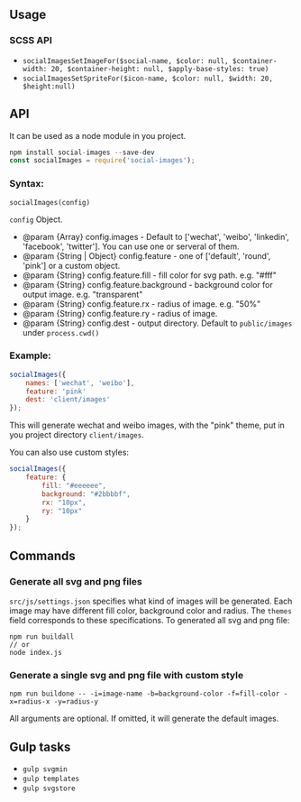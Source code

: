 ## Usage
### SCSS API
* `socialImagesSetImageFor($social-name, $color: null, $container-width: 20, $container-height: null, $apply-base-styles: true)`
* `socialImagesSetSpriteFor($icon-name, $color: null, $width: 20, $height:null)`

## API
It can be used as a node module in you project.

```js
npm install social-images --save-dev
const socialImages = require('social-images');
```

### Syntax:
```
socialImages(config)
```

`config` Object.

* @param {Array} config.images - Default to ['wechat', 'weibo', 'linkedin', 'facebook', 'twitter']. You can use one or serveral of them.
* @param {String | Object} config.feature - one of ['default', 'round', 'pink'] or a custom object.
* @param {String} config.feature.fill - fill color for svg path. e.g. "#fff"
* @param {String} config.feature.background - background color for output image. e.g. "transparent"
* @param {String} config.feature.rx - radius of image. e.g. "50%"
* @param {String} config.feature.ry - radius of image.
* @param {String} config.dest - output directory. Default to `public/images` under `process.cwd()`

### Example:
```js
socialImages({
    names: ['wechat', 'weibo'],
    feature: 'pink'
    dest: 'client/images'
});
```
This will generate wechat and weibo images, with the "pink" theme, put in you project directory `client/images`.

You can also use custom styles:
```js
socialImages({
    feature: {
        fill: "#eeeeee",
        background: "#2bbbbf",
        rx: "10px",
        ry: "10px"
    }
});
```

## Commands
### Generate all svg and png files

`src/js/settings.json` specifies what kind of images will be generated. Each image may have different fill color, background color and radius. The `themes` field corresponds to these specifications. To generated all svg and png file:
```
npm run buildall
// or
node index.js
```

### Generate a single svg and png file with custom style
```
npm run buildone -- -i=image-name -b=background-color -f=fill-color -x=radius-x -y=radius-y
```

All arguments are optional. If omitted, it will generate the default images.

## Gulp tasks
- `gulp svgmin`
- `gulp templates`
- `gulp svgstore`
